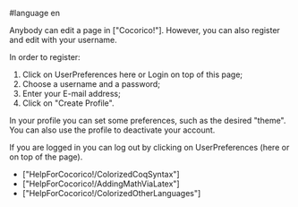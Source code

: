 #language en

Anybody can edit a page in ["Cocorico!"]. 
However, you can also register and edit with your username. 

In order to register:

 1. Click on UserPreferences here or Login on top of this page; 
 1. Choose a username and a password;
 1. Enter your E-mail address;
 1. Click on "Create Profile".

In your profile you can set some preferences, such as the desired "theme". You can 
also use the profile to deactivate your account.

If you are logged in you can log out by clicking on UserPreferences (here or on top of the page). 


 * ["HelpForCocorico!/ColorizedCoqSyntax"]
 * ["HelpForCocorico!/AddingMathViaLatex"]
 * ["HelpForCocorico!/ColorizedOtherLanguages"]
